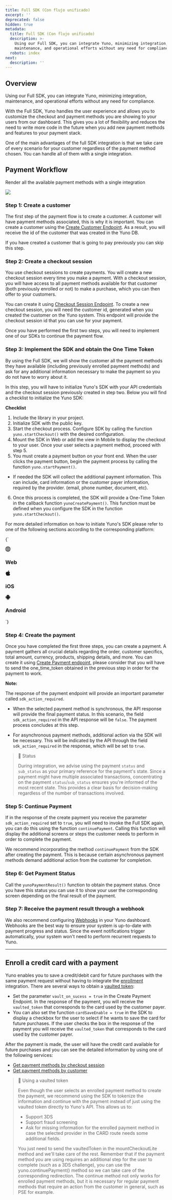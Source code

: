 ```yaml
---
title: Full SDK (Con flujo unificado)
excerpt: ''
deprecated: false
hidden: true
metadata:
  title: Full SDK (Con flujo unificado)
  description: >-
    Using our Full SDK, you can integrate Yuno, minimizing integration,
    maintenance, and operational efforts without any need for compliance.
  robots: index
next:
  description: ''
---
```

## Overview

Using our Full SDK, you can integrate Yuno, minimizing integration, maintenance, and operational efforts without any need for compliance.

With the Full SDK, Yuno handles the user experience and allows you to customize the checkout and payment methods you are showing to your users from our dashboard. This gives you a lot of flexibility and reduces the need to write more code in the future when you add new payment methods and features to your payment stack.

One of the main advantages of the full SDK integration is that we take care of every scenario for your customer regardless of the payment method chosen. You can handle all of them with a single integration.

## Payment Workflow

Render all the available payment methods with a single integration

![](https://files.readme.io/f80dc2a-image.png)

### Step 1: Create a customer

The first step of the payment flow is to create a customer. A customer will have payment methods associated, this is why it is important. You can create a customer using the [Create Customer Endpoint](https://docs.y.uno/reference/create-customer). As a result, you will receive the id of the customer that was created in the Yuno DB.

If you have created a customer that is going to pay previously you can skip this step.

### Step 2: Create a checkout session

You use checkout sessions to create payments. You will create a new checkout session every time you make a payment. With a checkout session, you will have access to all payment methods available for that customer (both previously enrolled or not) to make a purchase, which you can then offer to your customers.

You can create it using [Checkout Session Endpoint](https://docs.y.uno/reference/create-checkout-session). To create a new checkout session, you will need the customer id, generated when you created the customer on the Yuno system. This endpoint will provide the checkout session id that you can use for your payment.

Once you have performed the first two steps, you will need to implement one of our  SDKs to continue the payment flow.

### Step 3: Implement the SDK and obtain the One Time Token

By using the Full SDK, we will show the customer all the payment methods they have available (including previously enrolled payment methods) and ask for any additional information necessary to make the payment so you do not have to worry about it.

In this step, you will have to initialize Yuno's SDK with your API credentials and the checkout session previously created in step two. Below you will find a checklist to initialize the Yuno SDK:

**Checklist**

1. Include the library in your project.
2. Initialize SDK with the public key.
3. Start the checkout process. Configure SDK by calling the function `yuno.startCheckout()` with the desired configuration.
4. Mount the SDK in Web or add the view in Mobile to display the checkout to your user. Once your user selects a payment method, proceed with step 5.
5. You must create a payment button on your front end. When the user clicks the payment button, begin the payment process by calling the function `yuno.startPayment()`.

* If needed the SDK will collect the additional payment information. This can include, card information or the customer payer information, required by the provider. (email, phone number, document, etc).

6. Once this process is completed, the SDK will provide a One-Time Token in the callback function `yunoCreatePayment()`. This function must be defined when you configure the SDK in the function `yuno.startCheckout()`.

For more detailed information on how to initiate Yuno's SDK please refer to one of the following sections according to the corresponding platform:

<HTMLBlock>{`
<body>
  <section class="platform_shelf">
    <div class="platform_buttons" onclick="window.location='full-checkout-sdk';">
      <svg xmlns="http://www.w3.org/2000/svg" width="16" height="16" fill="currentColor" class="bi bi-globe"
        viewBox="0 0 16 16">
        <path
          d="M0 8a8 8 0 1 1 16 0A8 8 0 0 1 0 8zm7.5-6.923c-.67.204-1.335.82-1.887 1.855A7.97 7.97 0 0 0 5.145 4H7.5V1.077zM4.09 4a9.267 9.267 0 0 1 .64-1.539 6.7 6.7 0 0 1 .597-.933A7.025 7.025 0 0 0 2.255 4H4.09zm-.582 3.5c.03-.877.138-1.718.312-2.5H1.674a6.958 6.958 0 0 0-.656 2.5h2.49zM4.847 5a12.5 12.5 0 0 0-.338 2.5H7.5V5H4.847zM8.5 5v2.5h2.99a12.495 12.495 0 0 0-.337-2.5H8.5zM4.51 8.5a12.5 12.5 0 0 0 .337 2.5H7.5V8.5H4.51zm3.99 0V11h2.653c.187-.765.306-1.608.338-2.5H8.5zM5.145 12c.138.386.295.744.468 1.068.552 1.035 1.218 1.65 1.887 1.855V12H5.145zm.182 2.472a6.696 6.696 0 0 1-.597-.933A9.268 9.268 0 0 1 4.09 12H2.255a7.024 7.024 0 0 0 3.072 2.472zM3.82 11a13.652 13.652 0 0 1-.312-2.5h-2.49c.062.89.291 1.733.656 2.5H3.82zm6.853 3.472A7.024 7.024 0 0 0 13.745 12H11.91a9.27 9.27 0 0 1-.64 1.539 6.688 6.688 0 0 1-.597.933zM8.5 12v2.923c.67-.204 1.335-.82 1.887-1.855.173-.324.33-.682.468-1.068H8.5zm3.68-1h2.146c.365-.767.594-1.61.656-2.5h-2.49a13.65 13.65 0 0 1-.312 2.5zm2.802-3.5a6.959 6.959 0 0 0-.656-2.5H12.18c.174.782.282 1.623.312 2.5h2.49zM11.27 2.461c.247.464.462.98.64 1.539h1.835a7.024 7.024 0 0 0-3.072-2.472c.218.284.418.598.597.933zM10.855 4a7.966 7.966 0 0 0-.468-1.068C9.835 1.897 9.17 1.282 8.5 1.077V4h2.355z" />
      </svg>
      <h3>
        Web
      </h3>
    </div>
    <div class="platform_buttons" onclick="window.location='full-checkout-ios';">
      <svg xmlns="http://www.w3.org/2000/svg" width="16" height="16" fill="currentColor" class="bi bi-apple"
        viewBox="0 0 16 16">
        <path
          d="M11.182.008C11.148-.03 9.923.023 8.857 1.18c-1.066 1.156-.902 2.482-.878 2.516.024.034 1.52.087 2.475-1.258.955-1.345.762-2.391.728-2.43Zm3.314 11.733c-.048-.096-2.325-1.234-2.113-3.422.212-2.189 1.675-2.789 1.698-2.854.023-.065-.597-.79-1.254-1.157a3.692 3.692 0 0 0-1.563-.434c-.108-.003-.483-.095-1.254.116-.508.139-1.653.589-1.968.607-.316.018-1.256-.522-2.267-.665-.647-.125-1.333.131-1.824.328-.49.196-1.422.754-2.074 2.237-.652 1.482-.311 3.83-.067 4.56.244.729.625 1.924 1.273 2.796.576.984 1.34 1.667 1.659 1.899.319.232 1.219.386 1.843.067.502-.308 1.408-.485 1.766-.472.357.013 1.061.154 1.782.539.571.197 1.111.115 1.652-.105.541-.221 1.324-1.059 2.238-2.758.347-.79.505-1.217.473-1.282Z" />
        <path
          d="M11.182.008C11.148-.03 9.923.023 8.857 1.18c-1.066 1.156-.902 2.482-.878 2.516.024.034 1.52.087 2.475-1.258.955-1.345.762-2.391.728-2.43Zm3.314 11.733c-.048-.096-2.325-1.234-2.113-3.422.212-2.189 1.675-2.789 1.698-2.854.023-.065-.597-.79-1.254-1.157a3.692 3.692 0 0 0-1.563-.434c-.108-.003-.483-.095-1.254.116-.508.139-1.653.589-1.968.607-.316.018-1.256-.522-2.267-.665-.647-.125-1.333.131-1.824.328-.49.196-1.422.754-2.074 2.237-.652 1.482-.311 3.83-.067 4.56.244.729.625 1.924 1.273 2.796.576.984 1.34 1.667 1.659 1.899.319.232 1.219.386 1.843.067.502-.308 1.408-.485 1.766-.472.357.013 1.061.154 1.782.539.571.197 1.111.115 1.652-.105.541-.221 1.324-1.059 2.238-2.758.347-.79.505-1.217.473-1.282Z" />
      </svg>
      <h3>
        iOS
      </h3>
    </div>
    <div class="platform_buttons" onclick="window.location='full-checkout-android';">
      <svg xmlns="http://www.w3.org/2000/svg" width="16" height="16" fill="currentColor" class="bi bi-android2"
        viewBox="0 0 16 16">
        <path
          d="m10.213 1.471.691-1.26c.046-.083.03-.147-.048-.192-.085-.038-.15-.019-.195.058l-.7 1.27A4.832 4.832 0 0 0 8.005.941c-.688 0-1.34.135-1.956.404l-.7-1.27C5.303 0 5.239-.018 5.154.02c-.078.046-.094.11-.049.193l.691 1.259a4.25 4.25 0 0 0-1.673 1.476A3.697 3.697 0 0 0 3.5 5.02h9c0-.75-.208-1.44-.623-2.072a4.266 4.266 0 0 0-1.664-1.476ZM6.22 3.303a.367.367 0 0 1-.267.11.35.35 0 0 1-.263-.11.366.366 0 0 1-.107-.264.37.37 0 0 1 .107-.265.351.351 0 0 1 .263-.11c.103 0 .193.037.267.11a.36.36 0 0 1 .112.265.36.36 0 0 1-.112.264Zm4.101 0a.351.351 0 0 1-.262.11.366.366 0 0 1-.268-.11.358.358 0 0 1-.112-.264c0-.103.037-.191.112-.265a.367.367 0 0 1 .268-.11c.104 0 .19.037.262.11a.367.367 0 0 1 .107.265c0 .102-.035.19-.107.264ZM3.5 11.77c0 .294.104.544.311.75.208.204.46.307.76.307h.758l.01 2.182c0 .276.097.51.292.703a.961.961 0 0 0 .7.288.973.973 0 0 0 .71-.288.95.95 0 0 0 .292-.703v-2.182h1.343v2.182c0 .276.097.51.292.703a.972.972 0 0 0 .71.288.973.973 0 0 0 .71-.288.95.95 0 0 0 .292-.703v-2.182h.76c.291 0 .54-.103.749-.308.207-.205.311-.455.311-.75V5.365h-9v6.404Zm10.495-6.587a.983.983 0 0 0-.702.278.91.91 0 0 0-.293.685v4.063c0 .271.098.501.293.69a.97.97 0 0 0 .702.284c.28 0 .517-.095.712-.284a.924.924 0 0 0 .293-.69V6.146a.91.91 0 0 0-.293-.685.995.995 0 0 0-.712-.278Zm-12.702.283a.985.985 0 0 1 .712-.283c.273 0 .507.094.702.283a.913.913 0 0 1 .293.68v4.063a.932.932 0 0 1-.288.69.97.97 0 0 1-.707.284.986.986 0 0 1-.712-.284.924.924 0 0 1-.293-.69V6.146c0-.264.098-.491.293-.68Z" />
      </svg>
      <h3>
        Android
      </h3>
    </div>
  </section>
</body>
`}</HTMLBlock>

### Step 4: Create the payment

Once you have completed the first three steps, you can create a payment. A payment gathers all crucial details regarding the order, customer specifics, total amount, currency, products, shipping details, and more. You can create it using [Create Payment endpoint](https://docs.y.uno/reference/create-payment), please consider that you will have to send the one\_time\_token obtained in the previous step in order for the payment to work.

**Note:**

The response of the payment endpoint will provide an important parameter called `sdk_action_required`.

* When the selected payment method is synchronous, the API response will provide the final payment status. In this scenario, the field `sdk_action_required` in the API response will be `false`. The payment process concludes at this step.

* For asynchronous payment methods, additional action via the SDK will be necessary. This will be indicated by the API through the field `sdk_action_required` in the response, which will be set to `true`.

> 📘 Status
>
> During integration, we advise using the payment `status` and `sub_status` as your primary reference for the payment's state. Since a payment might have multiple associated transactions, concentrating on the payment `status`/`sub_status` ensures you're informed of the most recent state. This provides a clear basis for decision-making regardless of the number of transactions involved.

### Step 5: Continue Payment

If in the response of the create payment you receive the parameter `sdk_action_required` set to `true`, you will need to invoke the Full SDK again, you can do this using the function `continuePayment`. Calling this function will display the additional screens or steps the customer needs to perform in order to complete the payment.

We recommend incorporating the method `continuePayment` from the SDK after creating the payment. This is because certain asynchronous payment methods demand additional action from the customer for completion.

### Step 6: Get Payment Status

Call the `yunoPaymentResult()` function to obtain the payment status. Once you have this status you can use it to show your user the corresponding screen depending on the final result of the payment.

### Step 7: Receive the payment result through a webhook

We also recommend configuring [Webhooks](doc:webhooks) in your Yuno dashboard. Webhooks are the best way to ensure your system is up-to-date with payment progress and status. Since the event notifications trigger automatically, your system won't need to perform recurrent requests to Yuno.

***

## Enroll a credit card with a payment

Yuno enables you to save a credit/debit card for future purchases with the same payment request without having to integrate the [enrollment](doc:enrollment-lite) integration. There are several ways to obtain a [vaulted token](https://docs.y.uno/docs/tokens):

* Set the parameter `vault_on_sucess = true` in the Create Payment Endpoint. In the response of the payment, you will receive the `vaulted_token` that corresponds to the card used by the customer payer.
* You can also set the function `cardSaveEnable = true` in the SDK to display a checkbox for the user to select if he wants to save the card for future purchases. If the user checks the box in the response of the payment you will receive the `vaulted_token` that corresponds to the card used by the customer payer.

After the payment is made, the user will have the credit card available for future purchases and you can see the detailed information by using one of the following services:

* [Get payment methods by checkout session](https://docs.y.uno/reference/retrieve-payment-methods-for-checkout)
* [Get payment methods by customer](https://docs.y.uno/reference/retrieve-enrolled-payment-methods-api)

> 🚧 Using a vaulted token
>
> Even though the user selects an enrolled payment method to create the payment, we recommend using the SDK to tokenize the information and continue with the payment instead of just using the vaulted token directly to Yuno's API. This allows us to:
>
> * Support 3DS
> * Support fraud screening
> * Ask for missing information for the enrolled payment method in case the selected provider in the CARD route needs some additional fields.
>
> You just need to send the vaultedToken in the mountCheckoutLite method and we'll take care of the rest. Remember that if the payment method you are using requires an additional step for the user to complete (such as a 3DS challenge), you can use the yuno.continuePayment() method so we can take care of the corresponding redirection. The continue method not only works for enrolled payment methods, but it is necessary for regular payment methods that require an action from the customer in general, such as PSE for example.
